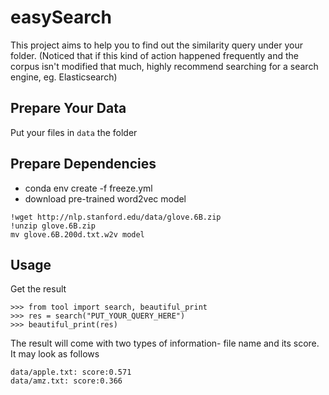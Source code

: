 # easySearch
This project aims to help you to find out the similarity query under your folder. (Noticed that if this kind of action happened frequently and the corpus isn't modified that much, highly recommend searching for a search engine, eg. Elasticsearch)

## Prepare Your Data
Put your files in `data` the folder

## Prepare Dependencies
- conda env create -f freeze.yml
- download pre-trained word2vec model 
 ```
!wget http://nlp.stanford.edu/data/glove.6B.zip
!unzip glove.6B.zip
mv glove.6B.200d.txt.w2v model

```
## Usage
Get the result
```
>>> from tool import search, beautiful_print
>>> res = search("PUT_YOUR_QUERY_HERE")
>>> beautiful_print(res)
```

The result will come with two types of information- file name and its score.
It may look as follows 
```
data/apple.txt: score:0.571
data/amz.txt: score:0.366
```